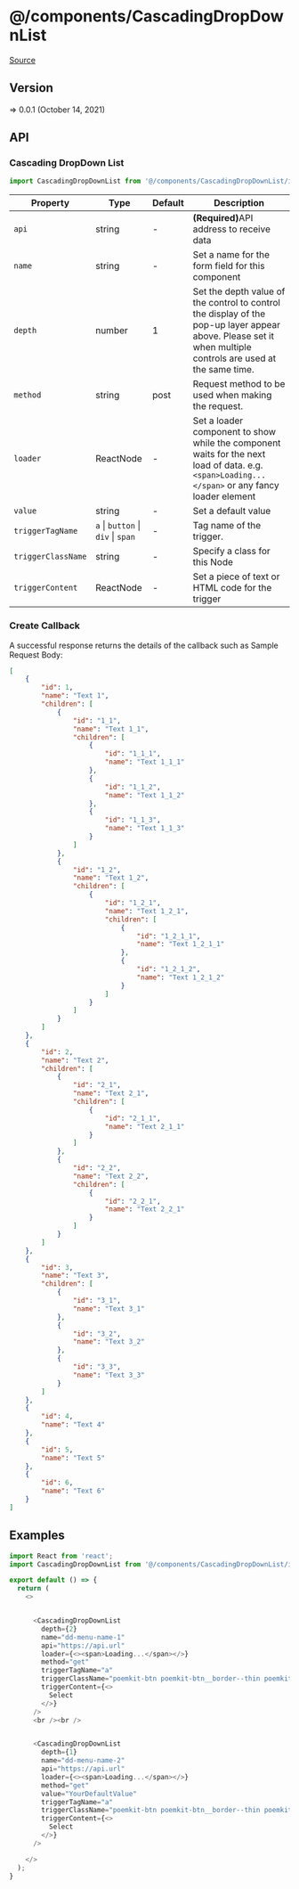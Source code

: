 # @/components/CascadingDropDownList

[Source](https://github.com/xizon/poemkit/tree/main/src/client/components/CascadingDropDownList)

## Version

=> 0.0.1 (October 14, 2021)

## API

### Cascading DropDown List
```js
import CascadingDropDownList from '@/components/CascadingDropDownList/index.tsx';
```
| Property | Type | Default | Description |
| --- | --- | --- | --- |
| `api` | string  | - | <strong>(Required)</strong>API address to receive data |
| `name` | string  | - | Set a name for the form field for this component |
| `depth` | number  | 1 | Set the depth value of the control to control the display of the pop-up layer appear above. Please set it when multiple controls are used at the same time. |
| `method` | string  | post | Request method to be used when making the request. |
| `loader` | ReactNode  | - | Set a loader component to show while the component waits for the next load of data. e.g. `<span>Loading...</span>` or any fancy loader element |
| `value` | string  | - | Set a default value |
| `triggerTagName` | `a` \| `button` \| `div` \| `span`  | - | Tag name of the trigger. |
| `triggerClassName` | string  | - | Specify a class for this Node |
| `triggerContent` | ReactNode  | - | Set a piece of text or HTML code for the trigger |


### Create Callback 

A successful response returns the details of the callback such as Sample Request Body:

```json
[
    {
        "id": 1, 
        "name": "Text 1", 
        "children": [
            {
                "id": "1_1", 
                "name": "Text 1_1", 
                "children": [
                    {
                        "id": "1_1_1", 
                        "name": "Text 1_1_1"
                    },
                    {
                        "id": "1_1_2", 
                        "name": "Text 1_1_2"
                    },
                    {
                        "id": "1_1_3", 
                        "name": "Text 1_1_3"
                    }
                ]
            }, 
            {
                "id": "1_2", 
                "name": "Text 1_2", 
                "children": [
                    {
                        "id": "1_2_1", 
                        "name": "Text 1_2_1", 
                        "children": [
                            {
                                "id": "1_2_1_1", 
                                "name": "Text 1_2_1_1"
                            },
                            {
                                "id": "1_2_1_2", 
                                "name": "Text 1_2_1_2"
                            }
                        ]
                    }
                ]
            }
        ]
    }, 
    {
        "id": 2, 
        "name": "Text 2", 
        "children": [
            {
                "id": "2_1", 
                "name": "Text 2_1", 
                "children": [
                    {
                        "id": "2_1_1", 
                        "name": "Text 2_1_1"
                    }
                ]
            }, 
            {
                "id": "2_2", 
                "name": "Text 2_2", 
                "children": [
                    {
                        "id": "2_2_1", 
                        "name": "Text 2_2_1"
                    }
                ]
            }
        ]
    }, 
	{
		"id": 3, 
		"name": "Text 3", 
		"children": [
			{
				"id": "3_1", 
				"name": "Text 3_1"
			}, 
			{
				"id": "3_2", 
				"name": "Text 3_2"
			}, 
			{
				"id": "3_3", 
				"name": "Text 3_3"
			}
		]
	},
    {
        "id": 4, 
        "name": "Text 4"
    },
    {
        "id": 5, 
        "name": "Text 5"
    },
    {
        "id": 6, 
        "name": "Text 6"
    }
]
```



## Examples

```js
import React from 'react';
import CascadingDropDownList from '@/components/CascadingDropDownList/index.tsx';

export default () => {
  return (
    <>


      <CascadingDropDownList 
        depth={2}
        name="dd-menu-name-1"
        api="https://api.url" 
        loader={<><span>Loading...</span></>}
        method="get"
        triggerTagName="a" 
        triggerClassName="poemkit-btn poemkit-btn__border--thin poemkit-btn__size--s poemkit-btn__bg--secondary is-pill is-fill-white" 
        triggerContent={<>
          Select
        </>}
      />
      <br /><br />


      <CascadingDropDownList 
        depth={1}
        name="dd-menu-name-2"
        api="https://api.url" 
        loader={<><span>Loading...</span></>}
        method="get"
        value="YourDefaultValue"
        triggerTagName="a" 
        triggerClassName="poemkit-btn poemkit-btn__border--thin poemkit-btn__size--s poemkit-btn__bg--secondary is-pill is-fill-white" 
        triggerContent={<>
          Select
        </>}
      />

    </>
  );
}

```